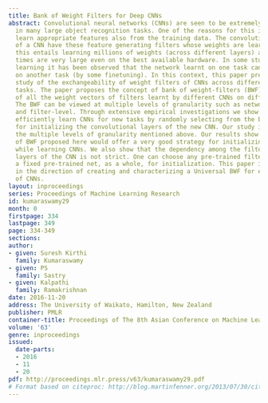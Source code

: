 ```yaml
---
title: Bank of Weight Filters for Deep CNNs
abstract: Convolutional neural networks (CNNs) are seen to be extremely effective
  in many large object recognition tasks. One of the reasons for this is that they
  learn appropriate features also from the training data. The convolutional layers
  of a CNN have these feature generating filters whose weights are learnt. However,
  this entails learning millions of weights (across different layers) and hence learning
  times are very large even on the best available hardware. In some studies in transfer
  learning it has been observed that the network learnt on one task can be reused
  on another task (by some finetuning). In this context, this paper presents a systematic
  study of the exchangeability of weight filters of CNNs across different object recognition
  tasks. The paper proposes the concept of bank of weight-filters (BWF) which consists
  of all the weight vectors of filters learnt by different CNNs on different tasks.
  The BWF can be viewed at multiple levels of granularity such as network-level, layer-level
  and filter-level. Through extensive empirical investigations we show that one can
  efficiently learn CNNs for new tasks by randomly selecting from the bank of filters
  for initializing the convolutional layers of the new CNN. Our study is done at all
  the multiple levels of granularity mentioned above. Our results show that the concept
  of BWF proposed here would offer a very good strategy for initializing the filters
  while learning CNNs. We also show that the dependency among the filters and the
  layers of the CNN is not strict. One can choose any pre-trained filter instead of
  a fixed pre-trained net, as a whole, for initialization. This paper is a first step
  in the direction of creating and characterizing a Universal BWF for efficient learning
  of CNNs.
layout: inproceedings
series: Proceedings of Machine Learning Research
id: kumaraswamy29
month: 0
firstpage: 334
lastpage: 349
page: 334-349
sections: 
author:
- given: Suresh Kirthi
  family: Kumaraswamy
- given: PS
  family: Sastry
- given: Kalpathi
  family: Ramakrishnan
date: 2016-11-20
address: The University of Waikato, Hamilton, New Zealand
publisher: PMLR
container-title: Proceedings of The 8th Asian Conference on Machine Learning
volume: '63'
genre: inproceedings
issued:
  date-parts:
  - 2016
  - 11
  - 20
pdf: http://proceedings.mlr.press/v63/kumaraswamy29.pdf
# Format based on citeproc: http://blog.martinfenner.org/2013/07/30/citeproc-yaml-for-bibliographies/
---
```

